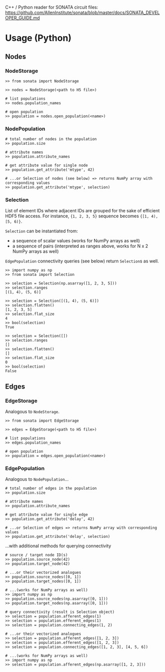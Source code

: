 C++ / Python reader for SONATA circuit files:
https://github.com/AllenInstitute/sonata/blob/master/docs/SONATA_DEVELOPER_GUIDE.md


# Usage (Python)

## Nodes

### NodeStorage

```
>> from sonata import NodeStorage

>> nodes = NodeStorage(<path to H5 file>)

# list populations
>> nodes.population_names

# open population
>> population = nodes.open_population(<name>)
```

### NodePopulation

```
# total number of nodes in the population
>> population.size

# attribute names
>> population.attribute_names

# get attribute value for single node
>> population.get_attribute('mtype', 42)

# ...or Selection of nodes (see below) => returns NumPy array with corresponding values
>> population.get_attribute('mtype', selection)
```

### Selection

List of element IDs where adjacent IDs are grouped for the sake of efficient HDF5 file access.
For instance, `{1, 2, 3, 5}` sequence becomes `{[1, 4), [5, 6)}`.

`Selection` can be instantiated from:
 - a sequence of scalar values (works for NumPy arrays as well)
 - a sequence of pairs (interpreted as ranges above, works for N x 2 NumPy arrays as well)

`EdgePopulation` connectivity queries (see below) return `Selection`s as well.

```
>> import numpy as np
>> from sonata import Selection

>> selection = Selection(np.asarray([1, 2, 3, 5]))
>> selection.ranges
[(1, 4), (5, 6)]
```

```
>> selection = Selection([(1, 4), (5, 6)])
>> selection.flatten()
[1, 2, 3, 5]
>> selection.flat_size
4
>> bool(selection)
True
```

```
>> selection = Selection([])
>> selection.ranges
[]
>> selection.flatten()
[]
>> selection.flat_size
0
>> bool(selection)
False
```


## Edges

### EdgeStorage

Analogous to `NodeStorage`.

```
>> from sonata import EdgeStorage

>> edges = EdgeStorage(<path to H5 file>)

# list populations
>> edges.population_names

# open population
>> population = edges.open_population(<name>)
```

### EdgePopulation

Analogous to `NodePopulation`...

```
# total number of edges in the population
>> population.size

# attribute names
>> population.attribute_names

# get attribute value for single edge
>> population.get_attribute('delay', 42)

# ...or Selection of edges => returns NumPy array with corresponding values
>> population.get_attribute('delay', selection)
```

...with additional methods for querying connectivity

```
# source / target node ID(s)
>> population.source_node(42)
>> population.target_node(42)

# ...or their vectorized analogues
>> population.source_nodes([0, 1])
>> population.target_nodes([0, 1])

# ...(works for NumPy arrays as well)
>> import numpy as np
>> population.source_nodes(np.asarray([0, 1]))
>> population.target_nodes(np.asarray([0, 1]))

# query connectivity (result is Selection object)
>> selection = population.afferent_edges(1)
>> selection = population.efferent_edges(1)
>> selection = population.connecting_edges(1, 2)

# ...or their vectorized analogues
>> selection = population.afferent_edges([1, 2, 3])
>> selection = population.efferent_edges([1, 2, 3])
>> selection = population.connecting_edges([1, 2, 3], [4, 5, 6])

# ...(works for NumPy arrays as well)
>> import numpy as np
>> selection = population.afferent_edges(np.asarray([1, 2, 3]))
```
